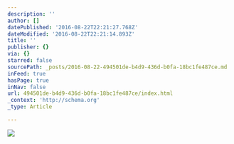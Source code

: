 ```yaml
---
description: ''
author: []
datePublished: '2016-08-22T22:21:27.768Z'
dateModified: '2016-08-22T22:21:14.893Z'
title: ''
publisher: {}
via: {}
starred: false
sourcePath: _posts/2016-08-22-494501de-b4d9-436d-b0fa-18bc1fe487ce.md
inFeed: true
hasPage: true
inNav: false
url: 494501de-b4d9-436d-b0fa-18bc1fe487ce/index.html
_context: 'http://schema.org'
_type: Article

---
```

![](https://the-grid-user-content.s3-us-west-2.amazonaws.com/37d8820e-934c-4dd6-818b-82041ea3d4a1.png)